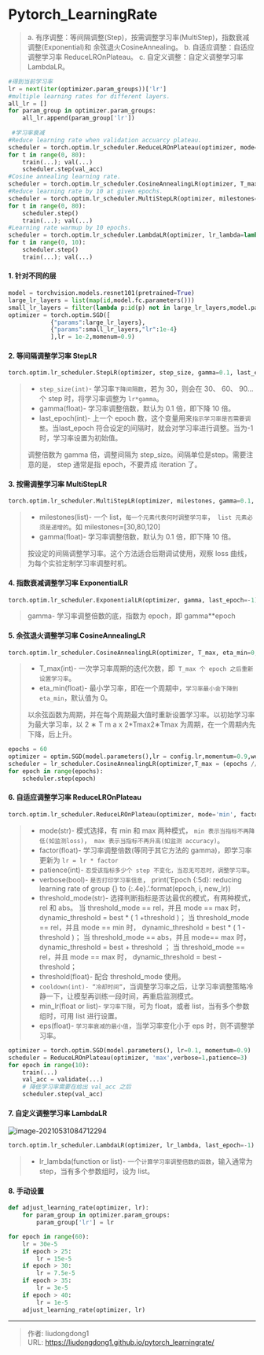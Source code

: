 # Pytorch_LearningRate


> a. 有序调整：等间隔调整(Step)，按需调整学习率(MultiStep)，指数衰减调整(Exponential)和 余弦退火CosineAnnealing。
> b. 自适应调整：自适应调整学习率 ReduceLROnPlateau。
> c. 自定义调整：自定义调整学习率 LambdaLR。

```python
#得到当前学习率
lr = next(iter(optimizer.param_groups))['lr'] 
#multiple learning rates for different layers.
all_lr = []
for param_group in optimizer.param_groups:
    all_lr.append(param_group['lr'])
    
 #学习率衰减
#Reduce learning rate when validation accuarcy plateau.
scheduler = torch.optim.lr_scheduler.ReduceLROnPlateau(optimizer, mode='max', patience=5, verbose=True)
for t in range(0, 80):
    train(...); val(...)
    scheduler.step(val_acc)
#Cosine annealing learning rate.    
scheduler = torch.optim.lr_scheduler.CosineAnnealingLR(optimizer, T_max=80)
#Reduce learning rate by 10 at given epochs.
scheduler = torch.optim.lr_scheduler.MultiStepLR(optimizer, milestones=[50, 70], gamma=0.1)
for t in range(0, 80):
    scheduler.step()    
    train(...); val(...)
#Learning rate warmup by 10 epochs.
scheduler = torch.optim.lr_scheduler.LambdaLR(optimizer, lr_lambda=lambda t: t / 10)
for t in range(0, 10):
    scheduler.step()
    train(...); val(...)
```

#### 1. 针对不同的层

```python
model = torchvision.models.resnet101(pretrained=True)
large_lr_layers = list(map(id,model.fc.parameters()))
small_lr_layers = filter(lambda p:id(p) not in large_lr_layers,model.parameters())
optimizer = torch.optim.SGD([
            {"params":large_lr_layers},
            {"params":small_lr_layers,"lr":1e-4}
            ],lr = 1e-2,momenum=0.9)
```

#### 2. 等间隔调整学习率 StepLR

```python
torch.optim.lr_scheduler.StepLR(optimizer, step_size, gamma=0.1, last_epoch=-1)
```

> - `step_size(int)`- 学习率`下降间隔数`，若为 30，则会在 30、 60、 90…个 step 时，将学习率调整为 `lr*gamma`。
> - gamma(float)- 学习率调整倍数，默认为 0.1 倍，即下降 10 倍。
> - last_epoch(int)- 上一个 epoch 数，这个变量用来`指示学习率是否需要调整`。当last_epoch 符合设定的间隔时，就会对学习率进行调整。当为-1 时，学习率设置为初始值。
>
> 调整倍数为 gamma 倍，调整间隔为 step_size。间隔单位是step。需要注意的是， step 通常是指 epoch，不要弄成 iteration 了。

#### 3. 按需调整学习率 MultiStepLR

```python
torch.optim.lr_scheduler.MultiStepLR(optimizer, milestones, gamma=0.1, last_epoch=-1)
```

> - milestones(list)- 一个 list，`每一个元素代表何时调整学习率`，` list 元素必须是递增的`。如 milestones=[30,80,120]
> - gamma(float)- 学习率调整倍数，默认为 0.1 倍，即下降 10 倍。
>
> 按设定的间隔调整学习率。这个方法适合后期调试使用，观察 loss 曲线，为每个实验定制学习率调整时机。

#### 4. 指数衰减调整学习率 ExponentialLR

```python
torch.optim.lr_scheduler.ExponentialLR(optimizer, gamma, last_epoch=-1)
```

> gamma- 学习率调整倍数的底，指数为 epoch，即 gamma**epoch

#### 5. 余弦退火调整学习率 CosineAnnealingLR

```python
torch.optim.lr_scheduler.CosineAnnealingLR(optimizer, T_max, eta_min=0, last_epoch=-1)
```

> - T_max(int)- 一次学习率周期的迭代次数，即` T_max 个 epoch 之后重新设置学习率`。
> - eta_min(float)- 最小学习率，即在一个周期中，`学习率最小会下降到 eta_min`，默认值为 0。
>
> 以余弦函数为周期，并在每个周期最大值时重新设置学习率。以初始学习率为最大学习率，以 2 ∗ T m a x 2*Tmax2∗Tmax 为周期，在一个周期内先下降，后上升。

```python
epochs = 60
optimizer = optim.SGD(model.parameters(),lr = config.lr,momentum=0.9,weight_decay=1e-4) 
scheduler = lr_scheduler.CosineAnnealingLR(optimizer,T_max = (epochs // 9) + 1)
for epoch in range(epochs):
    scheduler.step(epoch)
```

#### 6. 自适应调整学习率 ReduceLROnPlateau

```python
torch.optim.lr_scheduler.ReduceLROnPlateau(optimizer, mode='min', factor=0.1, patience=10, verbose=False, threshold=0.0001, threshold_mode='rel', cooldown=0, min_lr=0, eps=1e-08)
```

> - mode(str)- 模式选择，有 min 和 max 两种模式， `min 表示当指标不再降低(如监测loss)`，` max 表示当指标不再升高(如监测 accuracy)`。
> - factor(float)- 学习率调整倍数(等同于其它方法的 gamma)，即学习率更新为 `lr = lr * factor`
> - patience(int)- `忍受该指标多少个 step 不变化，当忍无可忍时，调整学习率`。
> - verbose(bool)- `是否打印学习率信息`， print(‘Epoch {:5d}: reducing learning rate of group {} to {:.4e}.’.format(epoch, i, new_lr))
> - threshold_mode(str)- 选择判断指标是否达最优的模式，有两种模式， rel 和 abs。
>   当 threshold_mode == rel，并且 mode == max 时， dynamic_threshold = best * ( 1 +threshold )；
>   当 threshold_mode == rel，并且 mode == min 时， dynamic_threshold = best * ( 1 -threshold )；
>   当 threshold_mode == abs，并且 mode== max 时， dynamic_threshold = best + threshold ；
>   当 threshold_mode == rel，并且 mode == max 时， dynamic_threshold = best - threshold；
> - threshold(float)- 配合 threshold_mode 使用。
> - `cooldown(int)- “冷却时间“`，当调整学习率之后，让学习率调整策略冷静一下，让模型再训练一段时间，再重启监测模式。
> - min_lr(float or list)- `学习率下限`，可为 float，或者 list，当有多个参数组时，可用 list 进行设置。
> - eps(float)- `学习率衰减的最小值`，当学习率变化小于 eps 时，则不调整学习率。

```python
optimizer = torch.optim.SGD(model.parameters(), lr=0.1, momentum=0.9)
scheduler = ReduceLROnPlateau(optimizer, 'max',verbose=1,patience=3)
for epoch in range(10):
    train(...)
    val_acc = validate(...)
    # 降低学习率需要在给出 val_acc 之后
    scheduler.step(val_acc)
```

#### 7. 自定义调整学习率 LambdaLR

![image-20210531084712294](https://lddpicture.oss-cn-beijing.aliyuncs.com/picture/image-20210531084712294.png)

```python
torch.optim.lr_scheduler.LambdaLR(optimizer, lr_lambda, last_epoch=-1)
```

> - lr_lambda(function or list)- 一个`计算学习率调整倍数的函数`，输入通常为 step，当有多个参数组时，设为 list。

#### 8. 手动设置

```python
def adjust_learning_rate(optimizer, lr):
    for param_group in optimizer.param_groups:
        param_group['lr'] = lr

for epoch in range(60):        
    lr = 30e-5
    if epoch > 25:
        lr = 15e-5
    if epoch > 30:
        lr = 7.5e-5
    if epoch > 35:
        lr = 3e-5
    if epoch > 40:
        lr = 1e-5
    adjust_learning_rate(optimizer, lr)
```



---

> 作者: liudongdong1  
> URL: https://liudongdong1.github.io/pytorch_learningrate/  

